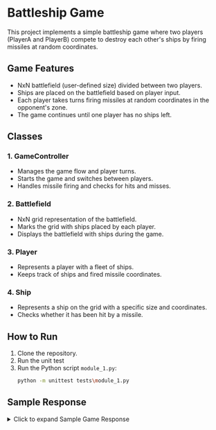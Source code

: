 # Battleship Game

This project implements a simple battleship game where two players (PlayerA and PlayerB) compete to destroy each other's ships by firing missiles at random coordinates.

## Game Features

- NxN battlefield (user-defined size) divided between two players.
- Ships are placed on the battlefield based on player input.
- Each player takes turns firing missiles at random coordinates in the opponent's zone.
- The game continues until one player has no ships left.

## Classes

### 1. **GameController**
   - Manages the game flow and player turns.
   - Starts the game and switches between players.
   - Handles missile firing and checks for hits and misses.

### 2. **Battlefield**
   - NxN grid representation of the battlefield.
   - Marks the grid with ships placed by each player.
   - Displays the battlefield with ships during the game.

### 3. **Player**
   - Represents a player with a fleet of ships.
   - Keeps track of ships and fired missile coordinates.

### 4. **Ship**
   - Represents a ship on the grid with a specific size and coordinates.
   - Checks whether it has been hit by a missile.

## How to Run

1. Clone the repository.
2. Run the unit test
3. Run the Python script `module_1.py`:
   ```bash
   python -m unittest tests\module_1.py

## Sample Response



<details>
  <summary>Click to expand Sample Game Response</summary>

```bash
Provide fleet details for player: 1
Provide fleet details for player: 2
Player1’s turn: Missile fired at (2, 9). Miss
Player1’s turn: Missile fired at (2, 9). Miss
Player1’s turn: Missile fired at (2, 9). Hit. Player2’s ship with id “SH3b” destroyed.
Player1’s turn: Missile fired at (2, 9). Miss
Player1’s turn: Missile fired at (2, 9). Miss
Player2’s turn: Missile fired at (0, 1). Miss
Player2’s turn: Missile fired at (0, 1). Miss
Player2’s turn: Missile fired at (0, 1). Miss
Player2’s turn: Missile fired at (0, 1). Miss
Player2’s turn: Missile fired at (0, 1). Miss
Player1’s turn: Missile fired at (7, 8). Miss
Player1’s turn: Missile fired at (7, 8). Miss
Player1’s turn: Missile fired at (7, 8). Hit. Player2’s ship with id “SH4b” destroyed.
Player1’s turn: Missile fired at (7, 8). Miss
Player2’s turn: Missile fired at (8, 4). Miss
Player2’s turn: Missile fired at (8, 4). Miss
Player2’s turn: Missile fired at (8, 4). Miss
Player2’s turn: Missile fired at (8, 4). Miss
Player2’s turn: Missile fired at (8, 4). Hit. Player1’s ship with id “SH5a” destroyed.
Player1’s turn: Missile fired at (7, 6). Miss
Player1’s turn: Missile fired at (7, 6). Miss
Player1’s turn: Missile fired at (7, 6). Miss
Player2’s turn: Missile fired at (1, 0). Miss
Player2’s turn: Missile fired at (1, 0). Miss
Player2’s turn: Missile fired at (1, 0). Miss
Player2’s turn: Missile fired at (1, 0). Miss
Player1’s turn: Missile fired at (8, 7). Miss
Player1’s turn: Missile fired at (8, 7). Miss
Player1’s turn: Missile fired at (8, 7). Miss
Player2’s turn: Missile fired at (6, 4). Miss
Player2’s turn: Missile fired at (6, 4). Miss
Player2’s turn: Missile fired at (6, 4). Miss
Player2’s turn: Missile fired at (6, 4). Miss
Player1’s turn: Missile fired at (0, 5). Hit. Player2’s ship with id “SH1b” destroyed.
Player1’s turn: Missile fired at (0, 5). Miss
Player1’s turn: Missile fired at (0, 5). Miss
Player2’s turn: Missile fired at (9, 0). Miss
Player2’s turn: Missile fired at (9, 0). Miss
Player2’s turn: Missile fired at (9, 0). Miss
Player2’s turn: Missile fired at (9, 0). Miss
Player1’s turn: Missile fired at (7, 9). Miss
Player1’s turn: Missile fired at (7, 9). Miss
Player2’s turn: Missile fired at (3, 4). Miss
Player2’s turn: Missile fired at (3, 4). Miss
Player2’s turn: Missile fired at (3, 4). Miss
Player2’s turn: Missile fired at (3, 4). Miss
Player1’s turn: Missile fired at (5, 5). Miss
Player1’s turn: Missile fired at (5, 5). Miss
Player2’s turn: Missile fired at (7, 3). Miss
Player2’s turn: Missile fired at (7, 3). Miss
Player2’s turn: Missile fired at (7, 3). Miss
Player2’s turn: Missile fired at (7, 3). Miss
Player1’s turn: Missile fired at (9, 9). Miss
Player1’s turn: Missile fired at (9, 9). Hit. Player2’s ship with id “SH5b” destroyed.
Player2’s turn: Missile fired at (6, 0). Miss
Player2’s turn: Missile fired at (6, 0). Miss
Player2’s turn: Missile fired at (6, 0). Miss
Player2’s turn: Missile fired at (6, 0). Miss
Player1’s turn: Missile fired at (6, 8). Miss
Player2’s turn: Missile fired at (4, 1). Miss
Player2’s turn: Missile fired at (4, 1). Hit. Player1’s ship with id “SH2a” destroyed.
Player2’s turn: Missile fired at (4, 1). Miss
Player2’s turn: Missile fired at (4, 1). Miss
Player1’s turn: Missile fired at (1, 8). Miss
Player2’s turn: Missile fired at (4, 0). Miss
Player2’s turn: Missile fired at (4, 0). Miss
Player2’s turn: Missile fired at (4, 0). Miss
Player1’s turn: Missile fired at (0, 5). Miss
Player2’s turn: Missile fired at (7, 4). Miss
Player2’s turn: Missile fired at (7, 4). Miss
Player2’s turn: Missile fired at (7, 4). Miss
Player1’s turn: Missile fired at (3, 7). Hit. Player2’s ship with id “SH2b” destroyed.
Congratulation 1 you won the war!
```
</details> 
